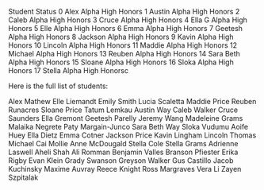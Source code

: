 Student Status 0 Alex Alpha High Honors 1 Austin Alpha High Honors 2 Caleb Alpha High Honors 3 Cruce Alpha High Honors 4 Ella G Alpha High Honors 5 Elle Alpha High Honors 6 Emma Alpha High Honors 7 Geetesh Alpha High Honors 8 Jackson Alpha High Honors 9 Kavin Alpha High Honors 10 Lincoln Alpha High Honors 11 Maddie Alpha High Honors 12 Michael Alpha High Honors 13 Reuben Alpha High Honors 14 Sara Beth Alpha High Honors 15 Sloane Alpha High Honors 16 Sloka Alpha High Honors 17 Stella Alpha High Honorsc


Here is the full list of students:

Alex 	Mathew
Elle	Liemandt
Emily	Smith
Lucia	Scaletta
Maddie 	Price
Reuben	Runacres
Sloane 	Price
Tatum	Lemkau
Austin 	Way
Caleb	Walker
Cruce	Saunders
Ella 	Gremont
Geetesh	Parelly
Jeremy	Wang
Madeleine	Grams
Malaika	Negrete
Paty	Margain-Junco
Sara Beth 	Way
Sloka	Vudumu
Aoife	Huey
Ella 	Dietz
Emma 	Cotner
Jackson	Price
Kavin	Lingham
Lincoln	Thomas
Michael	Cai
Mollie Anne	McDougald
Stella 	Cole
Stella 	Grams
Adrienne	Laswell
Aheli	Shah
Ali	Romman
Benjamin	Valles
Branson 	Pfiester
Erika	Rigby
Evan	Klein
Grady	Swanson
Greyson	Walker
Gus	Castillo
Jacob 	Kuchinsky
Maxime	Auvray
Reece	Knight
Ross	Margraves
Vera 	Li
Zayen 	Szpitalak